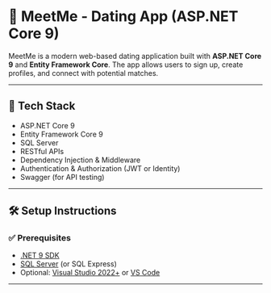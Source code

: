 # 💖 MeetMe - Dating App (ASP.NET Core 9)

MeetMe is a modern web-based dating application built with **ASP.NET Core 9** and **Entity Framework Core**. The app allows users to sign up, create profiles, and connect with potential matches.

---

## 🚀 Tech Stack

- ASP.NET Core 9
- Entity Framework Core 9
- SQL Server
- RESTful APIs
- Dependency Injection & Middleware
- Authentication & Authorization (JWT or Identity)
- Swagger (for API testing)

---

## 🛠️ Setup Instructions

### ✅ Prerequisites

- [.NET 9 SDK](https://dotnet.microsoft.com/download)
- [SQL Server](https://www.microsoft.com/en-us/sql-server/sql-server-downloads) (or SQL Express)
- Optional: [Visual Studio 2022+](https://visualstudio.microsoft.com/) or [VS Code](https://code.visualstudio.com/)

---

